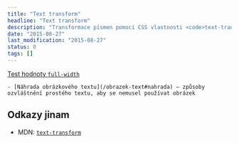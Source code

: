 ```yaml
---
title: "Text transform"
headline: "Text transform"
description: "Transformace písmen pomocí CSS vlastnosti <code>text-transform</code>"
date: "2015-08-27"
last_modification: "2015-08-27"
status: 0
tags: []
---
```


[Test hodnoty `full-width`](http://kod.djpw.cz/xipb)

    - [Náhrada obrázkového textu](/obrazek-text#nahrada) – způsoby ozvláštnění prostého textu, aby se nemusel používat obrázek

## Odkazy jinam

  - MDN: [`text-transform`](https://developer.mozilla.org/en-US/docs/Web/CSS/text-transform)